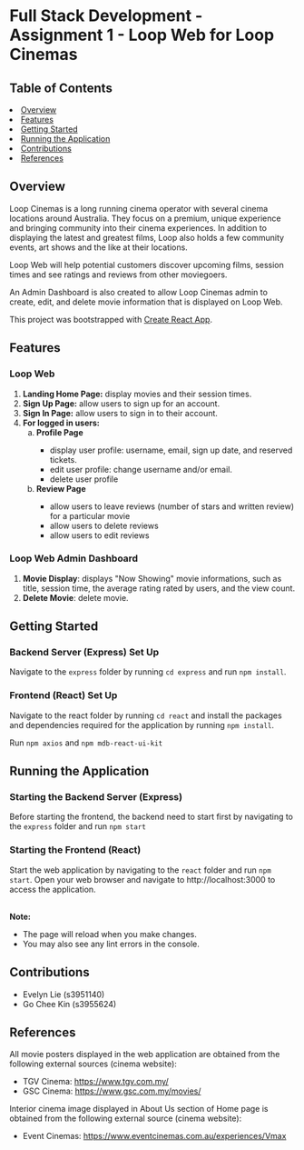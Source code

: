<h1>Full Stack Development - Assignment 1 - Loop Web for Loop Cinemas</h1>

<h2>Table of Contents</h2>
    <li><a href="#overview">Overview</a></li>
    <li><a href="#features">Features</a></li>
    <li><a href="#getting-started">Getting Started</a></li>
    <li><a href="#running-the-application">Running the Application</a></li>
    <li><a href="#contributions">Contributions</a></li>
    <li><a href="#references">References</a></li>

## Overview
Loop Cinemas is a long running cinema operator with several cinema locations around Australia. They focus on a premium, unique experience and bringing community into their cinema experiences. In addition to displaying the latest and greatest films, Loop also holds a few community events, art shows and the like at their locations.

Loop Web will help potential customers discover upcoming films, session times and see ratings and reviews from other moviegoers.

An Admin Dashboard is also created to allow Loop Cinemas admin to create, edit, and delete movie information that is displayed on Loop Web.

This project was bootstrapped with [Create React App](https://github.com/facebook/create-react-app).

## Features
### Loop Web
1. **Landing Home Page:** display movies and their session times.
2. **Sign Up Page:** allow users to sign up for an account.
3. **Sign In Page:** allow users to sign in to their account.
4. **For logged in users:**
    <ol type="a">
        <li><strong>Profile Page</strong></li>
        <ul>
            <li>display user profile: username, email, sign up date, and reserved tickets.</li>
            <li>edit user profile: change username and/or email.</li>
            <li>delete user profile</li>
        </ul>
        <li><strong>Review Page</strong></li>
        <ul>
            <li>allow users to leave reviews (number of stars and written review) for a particular movie</li>
            <li>allow users to delete reviews</li>
            <li>allow users to edit reviews</li>
        </ul>
    </ol>
### Loop Web Admin Dashboard
1. **Movie Display**: displays "Now Showing" movie informations, such as title, session time, the average rating rated by users, and the view count.
2. **Delete Movie**: delete movie.
    
## Getting Started
<h3>Backend Server (Express) Set Up</h3>
Navigate to the <code>express</code> folder by running <code>cd express</code> and run <code>npm install</code>.

<h3>Frontend (React) Set Up</h3>
Navigate to the react folder by running <code>cd react</code> and install the packages and dependencies required for the application by running <code>npm install</code>.

Run <code>npm axios</code> and <code>npm mdb-react-ui-kit</code>

## Running the Application
<h3>Starting the Backend Server (Express)</h3>
Before starting the frontend, the backend need to start first by navigating to the <code>express</code> folder and run <code>npm start</code>

<h3>Starting the Frontend (React)</h3>
Start the web application by navigating to the <code>react</code> folder and run <code>npm start</code>. Open your web browser and navigate to http://localhost:3000 to access the application.
<br></br>

**Note:**<ul>
    <li>The page will reload when you make changes.</li>
    <li>You may also see any lint errors in the console.</li>
</ul>

## Contributions
- Evelyn Lie (s3951140)
- Go Chee Kin (s3955624)

## References
All movie posters displayed in the web application are obtained from the following external sources (cinema website):
- TGV Cinema: https://www.tgv.com.my/
- GSC Cinema: https://www.gsc.com.my/movies/

Interior cinema image displayed in About Us section of Home page is obtained from the following external source (cinema website):
- Event Cinemas: https://www.eventcinemas.com.au/experiences/Vmax
